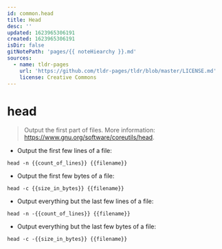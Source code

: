 ```yaml
---
id: common.head
title: Head
desc: ''
updated: 1623965306191
created: 1623965306191
isDir: false
gitNotePath: 'pages/{{ noteHiearchy }}.md'
sources:
  - name: tldr-pages
    url: 'https://github.com/tldr-pages/tldr/blob/master/LICENSE.md'
    license: Creative Commons
---
```

# head

> Output the first part of files.
> More information: <https://www.gnu.org/software/coreutils/head>.

- Output the first few lines of a file:

`head -n {{count_of_lines}} {{filename}}`

- Output the first few bytes of a file:

`head -c {{size_in_bytes}} {{filename}}`

- Output everything but the last few lines of a file:

`head -n -{{count_of_lines}} {{filename}}`

- Output everything but the last few bytes of a file:

`head -c -{{size_in_bytes}} {{filename}}`

